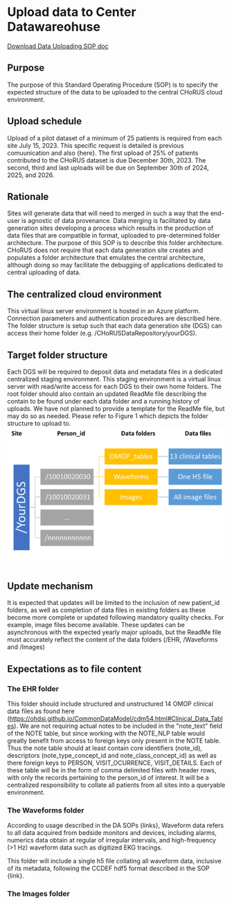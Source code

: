 # Upload data to Center Datawareohuse

 [Download Data Uploading SOP doc](https://github.com/chorus-ai/data_acq_SOP/blob/main/sop-website/docs/Data-Uploading/Data%20Upload%20SOP.docx)

## Purpose

The purpose of this Standard Operating Procedure (SOP) is to specify the expected structure of the data to be uploaded to the central CHoRUS cloud environment.

## Upload schedule

Upload of a pilot dataset of a minimum of 25 patients is required from each site July 15, 2023. This specific request is detailed is previous comuunication and also {here}. The first upload of 25% of patients contributed to the CHoRUS dataset is due December 30th, 2023. The second, third and last uploads will be due on September 30th of 2024, 2025, and 2026.

## Rationale

Sites will generate data that will need to merged in such a way that the end-user is agnostic of data provenance. Data merging is facilitated by data generation sites developing a process which results in the production of data files that are compatible in format, uploaded to pre-determined folder architecture. The purpose of this SOP is to describe this folder architecture. CHoRUS does not require that each data generation site creates and populates a folder architecture that emulates the central architecture, although doing so may facilitate the debugging of applications dedicated to central uploading of data.

## The centralized cloud environment

This virtual linux server environment is hosted in an Azure platform. Connection parameters and authentication procedures are described here. The folder structure is setup such that each data generation site (DGS) can access their home folder (e.g. /CHoRUSDataRepository/yourDGS).

## Target folder structure

Each DGS will be required to deposit data and metadata files in a dedicated centralized staging environment. This staging environment is a virtual linux server with read/write access for each DGS to their own home folders. The root folder should also contain an updated ReadMe file describing the contain to be found under each data folder and a running history of uploads. We have not planned to provide a template for the ReadMe file, but may do so as needed. Please refer to Figure 1 which depicts the folder structure to upload to.
![foldertructure](./folderStructure.png)


## Update mechanism

It is expected that updates will be limited to the inclusion of new patient_id folders, as well as completion of data files in existing folders as these become more complete or updated following mandatory quality checks. For example, image files become available. These updates can be asynchronous with the expected yearly major uploads, but the ReadMe file must accurately reflect the content of the data folders (/EHR, /Waveforms and /Images)

## Expectations as to file content

### The EHR folder

This folder should include structured and unstructured 14 OMOP clinical data files as found here (https://ohdsi.github.io/CommonDataModel/cdm54.html#Clinical_Data_Tables). We are not requiring actual notes to be included in the "note_text" field of the NOTE table, but since working with the NOTE_NLP table would greatly benefit from access to foreign keys only present in the NOTE table. Thus the note table should at least contain core identifiers (note_id), descriptors (note_type_concept_id and note_class_concept_id) as well as there foreign keys to PERSON, VISIT_OCURRENCE, VISIT_DETAILS. Each of these table will be in the form of comma delimited files with header rows, with only the records pertaining to the person_id of interest. It will be a centralized responsibility to collate all patients from all sites into a queryable environment.

### The Waveforms folder

According to usage described in the DA SOPs {links}, Waveform data refers to all data acquired from bedside monitors and devices, including alarms, numerics data obtain at regular of irregular intervals, and high-frequency (>1 Hz) waveform data such as digitized EKG tracings.

This folder will include a single h5 file collating all waveform data, inclusive of its metadata, following the CCDEF hdf5 format described in the SOP {link}.

### The Images folder
